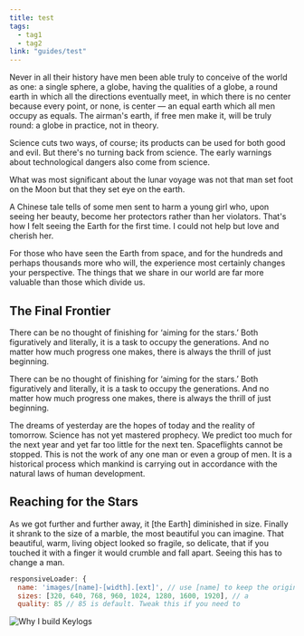 ```yaml
---
title: test
tags:
  - tag1
  - tag2
link: "guides/test"
---
```


<div class="paragraph">
Never in all their history have men been able truly to conceive of the world as one: a single sphere, a globe, having the qualities of a globe, a round earth in which all the directions eventually meet, in which there is no center because every point, or none, is center — an equal earth which all men occupy as equals. The airman's earth, if free men make it, will be truly round: a globe in practice, not in theory.

Science cuts two ways, of course; its products can be used for both good and evil. But there's no turning back from science. The early warnings about technological dangers also come from science.

What was most significant about the lunar voyage was not that man set foot on the Moon but that they set eye on the earth.

A Chinese tale tells of some men sent to harm a young girl who, upon seeing her beauty, become her protectors rather than her violators. That's how I felt seeing the Earth for the first time. I could not help but love and cherish her.

For those who have seen the Earth from space, and for the hundreds and perhaps thousands more who will, the experience most certainly changes your perspective. The things that we share in our world are far more valuable than those which divide us.

</div>

## The Final Frontier

<div class="paragraph">
There can be no thought of finishing for ‘aiming for the stars.’ Both figuratively and literally, it is a task to occupy the generations. And no matter how much progress one makes, there is always the thrill of just beginning.

There can be no thought of finishing for ‘aiming for the stars.’ Both figuratively and literally, it is a task to occupy the generations. And no matter how much progress one makes, there is always the thrill of just beginning.

The dreams of yesterday are the hopes of today and the reality of tomorrow. Science has not yet mastered prophecy. We predict too much for the next year and yet far too little for the next ten.
Spaceflights cannot be stopped. This is not the work of any one man or even a group of men. It is a historical process which mankind is carrying out in accordance with the natural laws of human development.

</div>

## Reaching for the Stars

<div class="paragraph">
As we got further and further away, it [the Earth] diminished in size. Finally it shrank to the size of a marble, the most beautiful you can imagine. That beautiful, warm, living object looked so fragile, so delicate, that if you touched it with a finger it would crumble and fall apart. Seeing this has to change a man.
</div>

```javascript
responsiveLoader: {
  name: 'images/[name]-[width].[ext]', // use [name] to keep the original filename
  sizes: [320, 640, 768, 960, 1024, 1280, 1600, 1920], // a
  quality: 85 // 85 is default. Tweak this if you need to
```

<img src="https://images.unsplash.com/photo-1496449903678-68ddcb189a24?ixlib=rb-0.3.5&q=80&fm=jpg&crop=entropy&cs=tinysrgb&w=1080&fit=max&ixid=eyJhcHBfaWQiOjExNzczfQ&s=ab1c12d2225366c6be0a4d55038b13e3" alt="Why I build Keylogs" class="crop-post-image">
